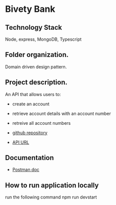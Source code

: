 # Bivety Bank

## Technology Stack
Node, express, MongoDB, Typescript

 ## Folder organization.
 Domain driven design pattern.

 ## Project description.

An API that allows users to:
- create an account 
- retrieve account details with an account number
- retreive all account numbers

- [github repository](https://github.com/Aktive134/bivety-flutter)
- [API URL](https://bivety-bank.onrender.com/)


## Documentation
- [Postman doc](https://documenter.getpostman.com/view/21377887/2s9Y5crzYL)

## How to run application locally
run the following command
npm run devstart



